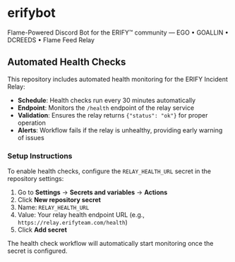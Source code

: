 # erifybot
Flame-Powered Discord Bot for the ERIFY™ community — EGO • GOALLIN • DCREEDS • Flame Feed Relay

## Automated Health Checks

This repository includes automated health monitoring for the ERIFY Incident Relay:

- **Schedule**: Health checks run every 30 minutes automatically
- **Endpoint**: Monitors the `/health` endpoint of the relay service
- **Validation**: Ensures the relay returns `{"status": "ok"}` for proper operation
- **Alerts**: Workflow fails if the relay is unhealthy, providing early warning of issues

### Setup Instructions

To enable health checks, configure the `RELAY_HEALTH_URL` secret in the repository settings:

1. Go to **Settings** → **Secrets and variables** → **Actions**
2. Click **New repository secret**
3. Name: `RELAY_HEALTH_URL`
4. Value: Your relay health endpoint URL (e.g., `https://relay.erifyteam.com/health`)
5. Click **Add secret**

The health check workflow will automatically start monitoring once the secret is configured.

